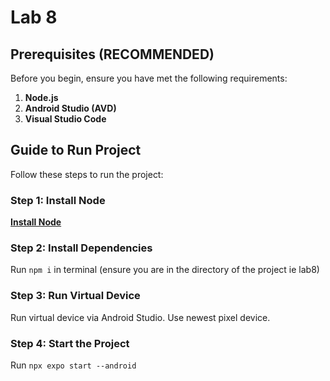 # Lab 8

## Prerequisites (RECOMMENDED)

Before you begin, ensure you have met the following requirements:

1. **Node.js**
2. **Android Studio (AVD)**
3. **Visual Studio Code**

## Guide to Run Project

Follow these steps to run the project:

### Step 1: Install Node

[**Install Node**](https://nodejs.org/en/learn/getting-started/how-to-install-nodejs)

### Step 2: Install Dependencies

Run `npm i` in terminal (ensure you are in the directory of the project ie lab8)

### Step 3: Run Virtual Device

Run virtual device via Android Studio. Use newest pixel device. 

### Step 4: Start the Project

Run `npx expo start --android`


